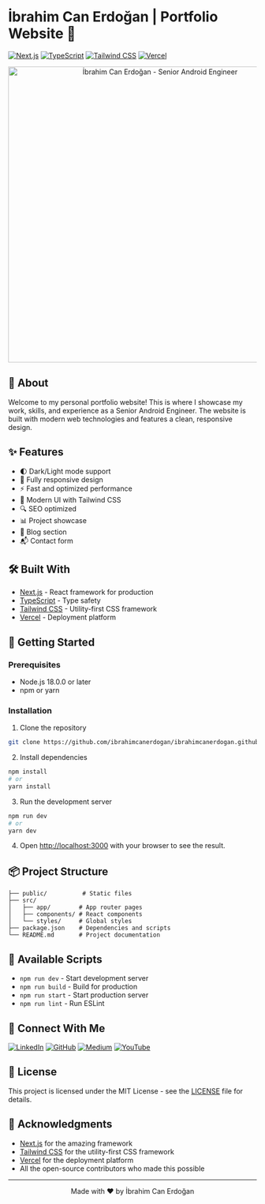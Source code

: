 # İbrahim Can Erdoğan | Portfolio Website 🌟

[![Next.js](https://img.shields.io/badge/Next.js-000000?style=for-the-badge&logo=next.js&logoColor=white)](https://nextjs.org)
[![TypeScript](https://img.shields.io/badge/TypeScript-007ACC?style=for-the-badge&logo=typescript&logoColor=white)](https://www.typescriptlang.org)
[![Tailwind CSS](https://img.shields.io/badge/Tailwind_CSS-38B2AC?style=for-the-badge&logo=tailwind-css&logoColor=white)](https://tailwindcss.com)
[![Vercel](https://img.shields.io/badge/Vercel-000000?style=for-the-badge&logo=vercel&logoColor=white)](https://vercel.com)

<div align="center">
  <img src="public/og-image.jpg" alt="İbrahim Can Erdoğan - Senior Android Engineer" width="600"/>
</div>

## 🚀 About

Welcome to my personal portfolio website! This is where I showcase my work, skills, and experience as a Senior Android Engineer. The website is built with modern web technologies and features a clean, responsive design.

## ✨ Features

- 🌓 Dark/Light mode support
- 📱 Fully responsive design
- ⚡ Fast and optimized performance
- 🎨 Modern UI with Tailwind CSS
- 🔍 SEO optimized
- 📊 Project showcase
- 📝 Blog section
- 📬 Contact form

## 🛠️ Built With

- [Next.js](https://nextjs.org) - React framework for production
- [TypeScript](https://www.typescriptlang.org) - Type safety
- [Tailwind CSS](https://tailwindcss.com) - Utility-first CSS framework
- [Vercel](https://vercel.com) - Deployment platform

## 🚀 Getting Started

### Prerequisites

- Node.js 18.0.0 or later
- npm or yarn

### Installation

1. Clone the repository
```bash
git clone https://github.com/ibrahimcanerdogan/ibrahimcanerdogan.github.io.git
```

2. Install dependencies
```bash
npm install
# or
yarn install
```

3. Run the development server
```bash
npm run dev
# or
yarn dev
```

4. Open [http://localhost:3000](http://localhost:3000) with your browser to see the result.

## 📦 Project Structure

```
├── public/          # Static files
├── src/
│   ├── app/        # App router pages
│   ├── components/ # React components
│   └── styles/     # Global styles
├── package.json    # Dependencies and scripts
└── README.md       # Project documentation
```

## 🔧 Available Scripts

- `npm run dev` - Start development server
- `npm run build` - Build for production
- `npm run start` - Start production server
- `npm run lint` - Run ESLint

## 📱 Connect With Me

[![LinkedIn](https://img.shields.io/badge/LinkedIn-0077B5?style=for-the-badge&logo=linkedin&logoColor=white)](https://www.linkedin.com/in/ibrahimcanerdogan/)
[![GitHub](https://img.shields.io/badge/GitHub-100000?style=for-the-badge&logo=github&logoColor=white)](https://github.com/ibrahimcanerdogan)
[![Medium](https://img.shields.io/badge/Medium-12100E?style=for-the-badge&logo=medium&logoColor=white)](https://medium.com/@ibrahimcanerdogan)
[![YouTube](https://img.shields.io/badge/YouTube-FF0000?style=for-the-badge&logo=youtube&logoColor=white)](https://www.youtube.com/@ibrahimcanerdogan)

## 📄 License

This project is licensed under the MIT License - see the [LICENSE](LICENSE) file for details.

## 🙏 Acknowledgments

- [Next.js](https://nextjs.org) for the amazing framework
- [Tailwind CSS](https://tailwindcss.com) for the utility-first CSS framework
- [Vercel](https://vercel.com) for the deployment platform
- All the open-source contributors who made this possible

---

<div align="center">
  Made with ❤️ by İbrahim Can Erdoğan
</div>
